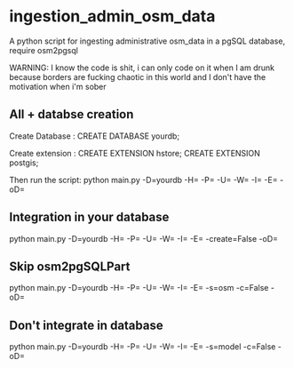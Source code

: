 # ingestion_admin_osm_data
A python script for ingesting administrative osm_data in a pgSQL database, require osm2pgsql

WARNING: I know the code is shit, i can only code on it when I am drunk because borders are fucking chaotic in this world and I don't have the motivation when i'm sober

## All + databse creation
Create Database : 
CREATE DATABASE yourdb;

Create extension : 
CREATE EXTENSION hstore;
CREATE EXTENSION postgis;

Then run the script:
python main.py -D=yourdb -H=<host> -P=<port> -U=<user> -W=<password> -I=<osmFilePath> -E=<osm2pgsqlPath> -oD=<nameOfOutputDatabase>


## Integration in your database
python main.py -D=yourdb -H=<host> -P=<port> -U=<user> -W=<password> -I=<osmFilePath> -E=<osm2pgsqlPath> -create=False -oD=<nameOfOutputDatabase>

## Skip osm2pgSQLPart
python main.py -D=yourdb -H=<host> -P=<port> -U=<user> -W=<password> -I=<osmFilePath> -E=<osm2pgsqlPath> -s=osm -c=False -oD=<nameOfOutputDatabase>

## Don't integrate in database
python main.py -D=yourdb -H=<host> -P=<port> -U=<user> -W=<password> -I=<osmFilePath> -E=<osm2pgsqlPath> -s=model -c=False -oD=<nameOfOutputDatabase>